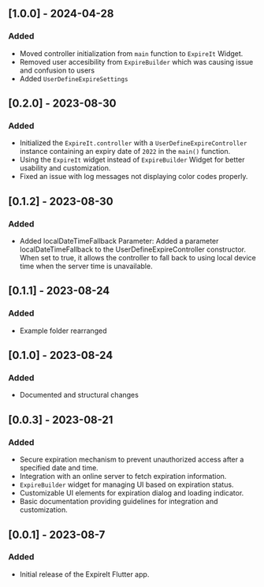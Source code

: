 ## [1.0.0] - 2024-04-28
### Added
- Moved controller initialization from `main` function to `ExpireIt` Widget.
- Removed user accesibility from `ExpireBuilder` which was causing issue and confusion to users
- Added `UserDefineExpireSettings`

## [0.2.0] - 2023-08-30
### Added
- Initialized the `ExpireIt.controller` with a `UserDefineExpireController` instance containing an expiry date of `2022` in the `main()` function.
- Using the `ExpireIt` widget instead of `ExpireBuilder` Widget for better usability and customization.
- Fixed an issue with log messages not displaying color codes properly.

## [0.1.2] - 2023-08-30
### Added
- Added localDateTimeFallback Parameter: Added a parameter localDateTimeFallback to the UserDefineExpireController constructor. When set to true, it allows the controller to fall back to using local device time when the server time is unavailable.

## [0.1.1] - 2023-08-24
### Added
- Example folder rearranged

## [0.1.0] - 2023-08-24
### Added
- Documented and structural changes

## [0.0.3] - 2023-08-21
### Added
- Secure expiration mechanism to prevent unauthorized access after a specified date and time.
- Integration with an online server to fetch expiration information.
- `ExpireBuilder` widget for managing UI based on expiration status.
- Customizable UI elements for expiration dialog and loading indicator.
- Basic documentation providing guidelines for integration and customization.

## [0.0.1] - 2023-08-7
### Added
- Initial release of the ExpireIt Flutter app.


